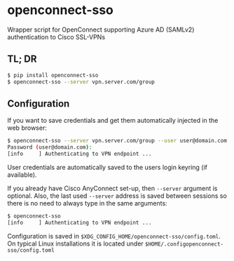 # openconnect-sso
Wrapper script for OpenConnect supporting Azure AD (SAMLv2) authentication
to Cisco SSL-VPNs

## TL; DR
```bash
$ pip install openconnect-sso
$ openconnect-sso --server vpn.server.com/group
```

## Configuration
If you want to save credentials and get them automatically
injected in the web browser:
```bash
$ openconnect-sso --server vpn.server.com/group --user user@domain.com
Password (user@domain.com):
[info     ] Authenticating to VPN endpoint ...
```

User credentials are automatically saved to the users login keyring (if available).

If you already have Cisco AnyConnect set-up, then `--server` argument is optional.
Also, the last used `--server` address is saved between sessions so there is no need
to always type in the same arguments:

```bash
$ openconnect-sso
[info     ] Authenticating to VPN endpoint ...
```

Configuration is saved in `$XDG_CONFIG_HOME/openconnect-sso/config.toml`. On typical
Linux installations it is located under `$HOME/.configopenconnect-sso/config.toml`
